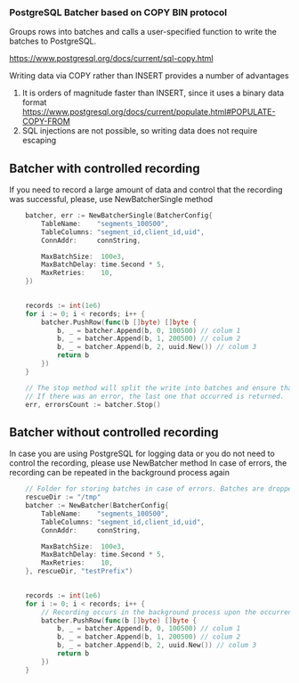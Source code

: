### PostgreSQL Batcher based on COPY BIN protocol

Groups rows into batches and calls a user-specified function to write the batches to PostgreSQL.

https://www.postgresql.org/docs/current/sql-copy.html

Writing data via COPY rather than INSERT provides a number of advantages
1) It is orders of magnitude faster than INSERT, since it uses a binary data format https://www.postgresql.org/docs/current/populate.html#POPULATE-COPY-FROM
2) SQL injections are not possible, so writing data does not require escaping

## Batcher with controlled recording
If you need to record a large amount of data and control that the recording was successful, please, use NewBatcherSingle method

```go
    batcher, err := NewBatcherSingle(BatcherConfig{
		TableName:    "segments_100500",
		TableColumns: "segment_id,client_id,uid",
		ConnAddr:     connString,

		MaxBatchSize:  100e3,
		MaxBatchDelay: time.Second * 5,
		MaxRetries:    10,
	})

	
	records := int(1e6)
	for i := 0; i < records; i++ {
		batcher.PushRow(func(b []byte) []byte {
			b, _ = batcher.Append(b, 0, 100500) // colum 1
			b, _ = batcher.Append(b, 1, 200500) // colum 2
			b, _ = batcher.Append(b, 2, uuid.New()) // colum 3
			return b
		})
	}

	// The stop method will split the write into batches and ensure that all background writes have completed.
	// If there was an error, the last one that occurred is returned.
	err, errorsCount := batcher.Stop()
```

## Batcher without controlled recording
In case you are using PostgreSQL for logging data or you do not need to control the recording, please use NewBatcher method
In case of errors, the recording can be repeated in the background process again


```go
    // Folder for storing batches in case of errors. Batches are dropped if rescueDir is empty.
    rescueDir := "/tmp"
    batcher := NewBatcher(BatcherConfig{
		TableName:    "segments_100500",
		TableColumns: "segment_id,client_id,uid",
		ConnAddr:     connString,

		MaxBatchSize:  100e3,
		MaxBatchDelay: time.Second * 5,
		MaxRetries:    10,
	}, rescueDir, "testPrefix")

	
	records := int(1e6)
	for i := 0; i < records; i++ {
		// Recording occurs in the background process upon the occurrence of one of the events MaxBatchSize or MaxBatchDelay
		batcher.PushRow(func(b []byte) []byte {
			b, _ = batcher.Append(b, 0, 100500) // colum 1
			b, _ = batcher.Append(b, 1, 200500) // colum 2
			b, _ = batcher.Append(b, 2, uuid.New()) // colum 3
			return b
		})
	}

```
